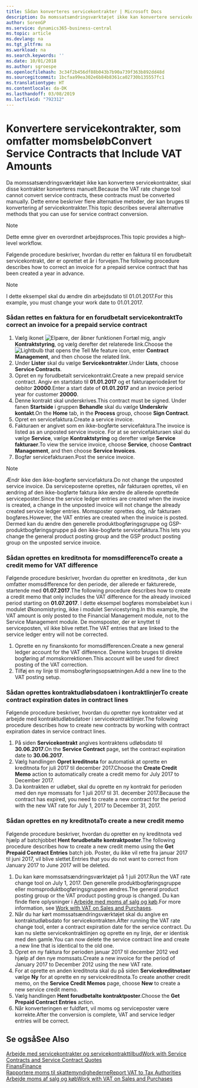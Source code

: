 ```yaml
---
title: Sådan konverteres servicekontrakter | Microsoft Docs
description: Da momssatsændringsværktøjet ikke kan konvertere servicekontrakter, skal disse kontrakter konverteres manuelt. Dette emne beskriver flere alternative metoder, der kan bruges til konvertering af servicekontrakter.
author: SorenGP
ms.service: dynamics365-business-central
ms.topic: article
ms.devlang: na
ms.tgt_pltfrm: na
ms.workload: na
ms.search.keywords: ''
ms.date: 10/01/2018
ms.author: sgroespe
ms.openlocfilehash: 3c34f2b456df88b043b7b90a739f363b892dd48d
ms.sourcegitcommit: 1bcfaa99ea302e6b84b8361ca02730b135557fc1
ms.translationtype: HT
ms.contentlocale: da-DK
ms.lasthandoff: 03/08/2019
ms.locfileid: "792312"
---
```

# <a name="convert-service-contracts-that-include-vat-amounts"></a><span data-ttu-id="453db-104">Konvertere servicekontrakter, som omfatter momsbeløb</span><span class="sxs-lookup"><span data-stu-id="453db-104">Convert Service Contracts that Include VAT Amounts</span></span>
<span data-ttu-id="453db-105">Da momssatsændringsværktøjet ikke kan konvertere servicekontrakter, skal disse kontrakter konverteres manuelt.</span><span class="sxs-lookup"><span data-stu-id="453db-105">Because the VAT rate change tool cannot convert service contracts, these contracts must be converted manually.</span></span> <span data-ttu-id="453db-106">Dette emne beskriver flere alternative metoder, der kan bruges til konvertering af servicekontrakter.</span><span class="sxs-lookup"><span data-stu-id="453db-106">This topic describes several alternative methods that you can use for service contract conversion.</span></span>  

> [!NOTE]  
>  <span data-ttu-id="453db-107">Dette emne giver en overordnet arbejdsproces.</span><span class="sxs-lookup"><span data-stu-id="453db-107">This topic provides a high-level workflow.</span></span>  

 <span data-ttu-id="453db-108">Følgende procedure beskriver, hvordan du retter en faktura til en forudbetalt servicekontrakt, der er oprettet et år i forvejen.</span><span class="sxs-lookup"><span data-stu-id="453db-108">The following procedure describes how to correct an invoice for a prepaid service contract that has been created a year in advance.</span></span>  

> [!NOTE]  
>  <span data-ttu-id="453db-109">I dette eksempel skal du ændre din arbejdsdato til 01.01.2017.</span><span class="sxs-lookup"><span data-stu-id="453db-109">For this example, you must change your work date to 01.01.2017.</span></span>  

### <a name="to-correct-an-invoice-for-a-prepaid-service-contract"></a><span data-ttu-id="453db-110">Sådan rettes en faktura for en forudbetalt servicekontrakt</span><span class="sxs-lookup"><span data-stu-id="453db-110">To correct an invoice for a prepaid service contract</span></span>  
1. <span data-ttu-id="453db-111">Vælg ikonet ![Elpære, der åbner funktionen Fortæl mig](media/ui-search/search_small.png "Fortæl mig, hvad du vil foretage dig"), angiv **Kontraktstyring**, og vælg derefter det relaterede link.</span><span class="sxs-lookup"><span data-stu-id="453db-111">Choose the ![Lightbulb that opens the Tell Me feature](media/ui-search/search_small.png "Tell me what you want to do") icon, enter **Contract Management**, and then choose the related link.</span></span>  
2. <span data-ttu-id="453db-112">Under **Lister** skal du vælge **Servicekontrakter**.</span><span class="sxs-lookup"><span data-stu-id="453db-112">Under **Lists**, choose **Service Contracts**.</span></span>  
3. <span data-ttu-id="453db-113">Opret en ny forudbetalt servicekontrakt.</span><span class="sxs-lookup"><span data-stu-id="453db-113">Create a new prepaid service contract.</span></span> <span data-ttu-id="453db-114">Angiv en startdato til **01.01.2017** og et fakturaperiodeåret for debitor **20000**.</span><span class="sxs-lookup"><span data-stu-id="453db-114">Enter a start date of **01.01.2017** and an invoice period year for customer **20000**.</span></span>  
4. <span data-ttu-id="453db-115">Denne kontrakt skal underskrives.</span><span class="sxs-lookup"><span data-stu-id="453db-115">This contract must be signed.</span></span> <span data-ttu-id="453db-116">Under fanen **Startside** i gruppen **Behandle** skal du vælge **Underskriv kontakt**.</span><span class="sxs-lookup"><span data-stu-id="453db-116">On the **Home** tab, in the **Process** group, choose **Sign Contract**.</span></span>  
5. <span data-ttu-id="453db-117">Opret en servicefaktura.</span><span class="sxs-lookup"><span data-stu-id="453db-117">Create a service invoice.</span></span>
6. <span data-ttu-id="453db-118">Fakturaen er angivet som en ikke-bogførte servicefaktura.</span><span class="sxs-lookup"><span data-stu-id="453db-118">The invoice is listed as an unposted service invoice.</span></span> <span data-ttu-id="453db-119">For at se servicefakturaen skal du vælge **Service**, vælge **Kontraktstyring** og derefter vælge **Service fakturaer**.</span><span class="sxs-lookup"><span data-stu-id="453db-119">To view the service invoice, choose **Service**, choose **Contract Management**, and then choose **Service Invoices**.</span></span>  
7. <span data-ttu-id="453db-120">Bogfør servicefakturaen.</span><span class="sxs-lookup"><span data-stu-id="453db-120">Post the service invoice.</span></span>  

> [!NOTE]  
>  <span data-ttu-id="453db-121">Ændr ikke den ikke-bogførte servicefaktura.</span><span class="sxs-lookup"><span data-stu-id="453db-121">Do not change the unposted service invoice.</span></span> <span data-ttu-id="453db-122">Da serviceposterne oprettes, når fakturaen oprettes, vil en ændring af den ikke-bogførte faktura ikke ændre de allerede oprettede serviceposter.</span><span class="sxs-lookup"><span data-stu-id="453db-122">Since the service ledger entries are created when the invoice is created, a change in the unposted invoice will not change the already created service ledger entries.</span></span> <span data-ttu-id="453db-123">Momsposter oprettes dog, når fakturaen bogføres.</span><span class="sxs-lookup"><span data-stu-id="453db-123">However, the VAT entries are created when the invoice is posted.</span></span> <span data-ttu-id="453db-124">Dermed kan du ændre den generelle produktbogføringsgruppe og GSP-produktbogføringsgruppe på den ikke-bogførte servicefaktura.</span><span class="sxs-lookup"><span data-stu-id="453db-124">This lets you change the general product posting group and the GSP product posting group on the unposted service invoice.</span></span>  

### <a name="to-create-a-credit-memo-for-vat-difference"></a><span data-ttu-id="453db-125">Sådan oprettes en kreditnota for momsdifference</span><span class="sxs-lookup"><span data-stu-id="453db-125">To create a credit memo for VAT difference</span></span>  
<span data-ttu-id="453db-126">Følgende procedure beskriver, hvordan du opretter en kreditnota , der kun omfatter momsdifference for den periode, der allerede er fakturerede, startende med **01.07.2017**.</span><span class="sxs-lookup"><span data-stu-id="453db-126">The following procedure describes how to create a credit memo that only includes the VAT difference for the already invoiced period starting on **01.07.2017**.</span></span> <span data-ttu-id="453db-127">I dette eksempel bogføres momsbeløbet kun i modulet Økonomistyring, ikke i modulet Servicestyring.</span><span class="sxs-lookup"><span data-stu-id="453db-127">In this example, the VAT amount is only posted to the Financial Management module, not to the Service Management module.</span></span> <span data-ttu-id="453db-128">De momsposter, der er knyttet til serviceposten, vil ikke blive rettet.</span><span class="sxs-lookup"><span data-stu-id="453db-128">The VAT entries that are linked to the service ledger entry will not be corrected.</span></span>  

1. <span data-ttu-id="453db-129">Oprette en ny finanskonto for momsdifferencen.</span><span class="sxs-lookup"><span data-stu-id="453db-129">Create a new general ledger account for the VAT difference.</span></span> <span data-ttu-id="453db-130">Denne konto bruges til direkte bogføring af momskorrektionen.</span><span class="sxs-lookup"><span data-stu-id="453db-130">This account will be used for direct posting of the VAT correction.</span></span>  
2. <span data-ttu-id="453db-131">Tilføj en ny linje til momsbogføringsopsætningen.</span><span class="sxs-lookup"><span data-stu-id="453db-131">Add a new line to the VAT posting setup.</span></span>  

### <a name="to-create-contract-expiration-dates-in-contract-lines"></a><span data-ttu-id="453db-132">Sådan oprettes kontraktudløbsdatoen i kontraktlinjer</span><span class="sxs-lookup"><span data-stu-id="453db-132">To create contract expiration dates in contract lines</span></span>  
<span data-ttu-id="453db-133">Følgende procedure beskriver, hvordan du opretter nye kontrakter ved at arbejde med kontraktudløbsdatoer i servicekontraktlinjer.</span><span class="sxs-lookup"><span data-stu-id="453db-133">The following procedure describes how to create new contracts by working with contract expiration dates in service contract lines.</span></span>  

1. <span data-ttu-id="453db-134">På siden **Servicekontrakt** angives kontraktens udløbsdato til **30.06.2017**.</span><span class="sxs-lookup"><span data-stu-id="453db-134">On the **Service Contract** page, set the contract expiration date to **30.06.2017**.</span></span>  
2. <span data-ttu-id="453db-135">Vælg handlingen **Opret kreditnota** for automatisk at oprette en kreditnota for juli 2017 til december 2017.</span><span class="sxs-lookup"><span data-stu-id="453db-135">Choose the **Create Credit Memo** action to automatically create a credit memo for July 2017 to December 2017.</span></span>  
3. <span data-ttu-id="453db-136">Da kontrakten er udløbet, skal du oprette en ny kontrakt for perioden med den nye momssats for 1 juli 2017 til 31. december 2017.</span><span class="sxs-lookup"><span data-stu-id="453db-136">Because the contract has expired, you need to create a new contract for the period with the new VAT rate for July 1, 2017 to December 31, 2017.</span></span>  

### <a name="to-create-a-new-credit-memo"></a><span data-ttu-id="453db-137">Sådan oprettes en ny kreditnota</span><span class="sxs-lookup"><span data-stu-id="453db-137">To create a new credit memo</span></span>  
<span data-ttu-id="453db-138">Følgende procedure beskriver, hvordan du opretter en ny kreditnota ved hjælp af batchjobbet **Hent forudbetalte kontraktposter**.</span><span class="sxs-lookup"><span data-stu-id="453db-138">The following procedure describes how to create a new credit memo using the **Get Prepaid Contract Entries** batch job.</span></span> <span data-ttu-id="453db-139">Poster, du ikke vil rette fra januar 2017 til juni 2017, vil blive slettet.</span><span class="sxs-lookup"><span data-stu-id="453db-139">Entries that you do not want to correct from January 2017 to June 2017 will be deleted.</span></span>  

1. <span data-ttu-id="453db-140">Du kan køre momssatsændringsværktøjet på 1 juli 2017.</span><span class="sxs-lookup"><span data-stu-id="453db-140">Run the VAT rate change tool on July 1, 2017.</span></span> <span data-ttu-id="453db-141">Den generelle produktbogføringsgruppe eller momsproduktbogføringsgruppen ændres.</span><span class="sxs-lookup"><span data-stu-id="453db-141">The general product posting group or the VAT product posting group is changed.</span></span> <span data-ttu-id="453db-142">Du kan finde flere oplysninger i [Arbejde med moms af salg og køb](finance-work-with-vat.md).</span><span class="sxs-lookup"><span data-stu-id="453db-142">For more information, see [Work with VAT on Sales and Purchases](finance-work-with-vat.md).</span></span>  
2. <span data-ttu-id="453db-143">Når du har kørt momssatsændringsværktøjet skal du angive en kontraktudløbsdato for servicekontrakten.</span><span class="sxs-lookup"><span data-stu-id="453db-143">After running the VAT rate change tool, enter a contract expiration date for the service contract.</span></span> <span data-ttu-id="453db-144">Du kan nu slette servicekontraktlinjen og oprette en ny linje, der er identisk med den gamle.</span><span class="sxs-lookup"><span data-stu-id="453db-144">You can now delete the service contract line and create a new line that is identical to the old one.</span></span>  
3. <span data-ttu-id="453db-145">Opret en ny faktura for perioden januar 2017 til december 2012 ved hjælp af den nye momssats.</span><span class="sxs-lookup"><span data-stu-id="453db-145">Create a new invoice for the period of January 2017 to December 2012 using the new VAT rate.</span></span>  
4. <span data-ttu-id="453db-146">For at oprette en anden kreditnota skal du på siden **Servicekreditnotaer** vælge **Ny** for at oprette en ny servicekreditnota.</span><span class="sxs-lookup"><span data-stu-id="453db-146">To create another credit memo, on the **Service Credit Memos** page, choose **New** to create a new service credit memo.</span></span>  
5. <span data-ttu-id="453db-147">Vælg handlingen **Hent forudbetalte kontraktposter**.</span><span class="sxs-lookup"><span data-stu-id="453db-147">Choose the **Get Prepaid Contract Entries** action.</span></span>  
6. <span data-ttu-id="453db-148">Når konverteringen er fuldført, vil moms og serviceposter være korrekte.</span><span class="sxs-lookup"><span data-stu-id="453db-148">After the conversion is complete, VAT and service ledger entries will be correct.</span></span>  

## <a name="see-also"></a><span data-ttu-id="453db-149">Se også</span><span class="sxs-lookup"><span data-stu-id="453db-149">See Also</span></span>  
[<span data-ttu-id="453db-150">Arbejde med servicekontrakter og servicekontrakttilbud</span><span class="sxs-lookup"><span data-stu-id="453db-150">Work with Service Contracts and Service Contract Quotes</span></span>](service-how-to-create-service-contracts-and-service-contract-quotes.md)  
[<span data-ttu-id="453db-151">Finans</span><span class="sxs-lookup"><span data-stu-id="453db-151">Finance</span></span>](finance.md)  
[<span data-ttu-id="453db-152">Rapportere moms til skattemyndighederne</span><span class="sxs-lookup"><span data-stu-id="453db-152">Report VAT to Tax Authorities</span></span>](finance-how-report-vat.md)  
[<span data-ttu-id="453db-153">Arbejde moms af salg og køb</span><span class="sxs-lookup"><span data-stu-id="453db-153">Work with VAT on Sales and Purchases</span></span>](finance-work-with-vat.md)  
